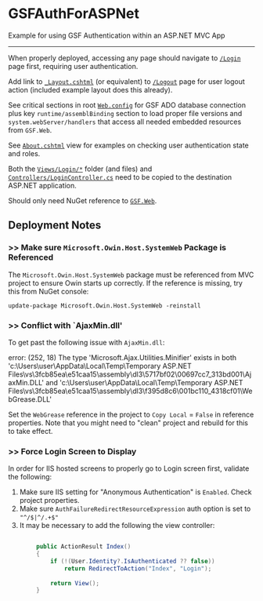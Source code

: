 # GSFAuthForASPNet
Example for using GSF Authentication within an ASP.NET MVC App

---

When properly deployed, accessing any page should navigate to [`/Login`](/Views/Login/Index.cshtml) page first, requiring user authentication.

Add link to [`_Layout.cshtml`](/Views/Shared/_Layout.cshtml) (or equivalent) to [`/Logout`](/Views/Login/Logout.cshtml) page for user logout action (included example layout does this already).

See critical sections in root [`Web.config`](Web.config) for GSF ADO database connection plus key `runtime/assemblBinding` section to load proper file versions and `system.webServer/handlers` that access all needed embedded resources from `GSF.Web`.

See [`About.cshtml`](/Views/Home/About.cshtml) view for examples on checking user authentication state and roles.

Both the [`Views/Login/*`](Views/Login/) folder (and files) and [`Controllers/LoginController.cs`](/Controllers/LoginController.cs) need to be copied to the destination ASP.NET application.

Should only need NuGet reference to [`GSF.Web`](https://www.nuget.org/packages/GSF.Web/).

## Deployment Notes

### >> Make sure `Microsoft.Owin.Host.SystemWeb` Package is Referenced

The `Microsoft.Owin.Host.SystemWeb` package must be referenced from MVC project to ensure Owin starts up correctly.
If the reference is missing, try this from NuGet console:
```
update-package Microsoft.Owin.Host.SystemWeb -reinstall
```

### >> Conflict with `AjaxMin.dll'

To get past the following issue with `AjaxMin.dll`:

error: (252, 18) The type 'Microsoft.Ajax.Utilities.Minifier' exists in both 'c:\\Users\\user\\AppData\\Local\\Temp\\Temporary ASP.NET Files\\vs\\3fcb85ea\\e51caa15\\assembly\\dl3\\5717bf02\\00697cc7_313bd001\\AjaxMin.DLL' and 'c:\\Users\\user\\AppData\\Local\\Temp\\Temporary ASP.NET Files\\vs\\3fcb85ea\\e51caa15\\assembly\\dl3\\f395d8c6\\001bc110_4318cf01\\WebGrease.DLL'

Set the `WebGrease` reference in the project to `Copy Local` = `False` in reference properties. Note that you might need to "clean" project and rebuild for this to take effect.

### >> Force Login Screen to Display

In order for IIS hosted screens to properly go to Login screen first, validate the following:

1) Make sure IIS setting for "Anonymous Authentication" is `Enabled`. Check project properties.
2) Make sure `AuthFailureRedirectResourceExpression` auth option is set to `"^/$|^/.+$"`
3) It may be necessary to add the following the view controller:
```c#

        public ActionResult Index()
        {
            if (!(User.Identity?.IsAuthenticated ?? false))
                return RedirectToAction("Index", "Login");
            
            return View();
        }                
```